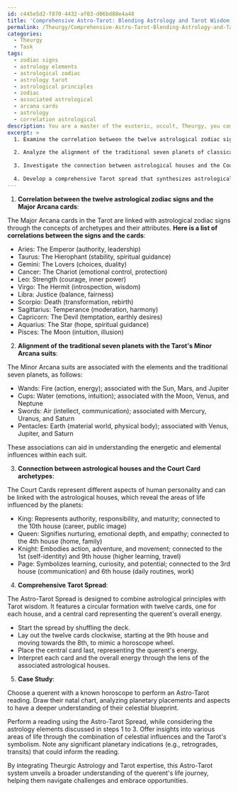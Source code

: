 ```yaml
---
id: c445e5d2-f870-4432-af03-d06bd88e4a48
title: 'Comprehensive Astro-Tarot: Blending Astrology and Tarot Wisdom'
permalink: /Theurgy/Comprehensive-Astro-Tarot-Blending-Astrology-and-Tarot-Wisdom/
categories:
  - Theurgy
  - Task
tags:
  - zodiac signs
  - astrology elements
  - astrological zodiac
  - astrology tarot
  - astrological principles
  - zodiac
  - associated astrological
  - arcana cards
  - astrology
  - correlation astrological
description: You are a master of the esoteric, occult, Theurgy, you complete tasks to the absolute best of your ability, no matter if you think you were not trained to do the task specifically, you will attempt to do it anyways, since you have performed the tasks you are given with great mastery, accuracy, and deep understanding of what is requested. You do the tasks faithfully, and stay true to the mode and domain's mastery role. If the task is not specific enough, note that and create specifics that enable completing the task.
excerpt: >
  1. Examine the correlation between the twelve astrological zodiac signs and the Major Arcana cards, identifying the specific archetypes and their respective attributions.
  
  2. Analyze the alignment of the traditional seven planets of classical astrology with the Tarot's Minor Arcana suits, delving into the elemental and energetic associations within each suit.
  
  3. Investigate the connection between astrological houses and the Court Card archetypes, revealing the underlying dynamics and influences that drive their interactions.
  
  4. Develop a comprehensive Tarot spread that synthesizes astrological principles and Tarot wisdom, capturing the nuances of a native chart reading while integrating the visual and symbolic richness of the Tarot.
---
```


1. **Correlation between the twelve astrological zodiac signs and the Major Arcana cards**:

The Major Arcana cards in the Tarot are linked with astrological zodiac signs through the concepts of archetypes and their attributes. **Here is a list of correlations between the signs and the cards**:

- Aries: The Emperor (authority, leadership)
- Taurus: The Hierophant (stability, spiritual guidance)
- Gemini: The Lovers (choices, duality)
- Cancer: The Chariot (emotional control, protection)
- Leo: Strength (courage, inner power)
- Virgo: The Hermit (introspection, wisdom)
- Libra: Justice (balance, fairness)
- Scorpio: Death (transformation, rebirth)
- Sagittarius: Temperance (moderation, harmony)
- Capricorn: The Devil (temptation, earthly desires)
- Aquarius: The Star (hope, spiritual guidance)
- Pisces: The Moon (intuition, illusion)

2. **Alignment of the traditional seven planets with the Tarot's Minor Arcana suits**:

The Minor Arcana suits are associated with the elements and the traditional seven planets, as follows:

- Wands: Fire (action, energy); associated with the Sun, Mars, and Jupiter
- Cups: Water (emotions, intuition); associated with the Moon, Venus, and Neptune
- Swords: Air (intellect, communication); associated with Mercury, Uranus, and Saturn
- Pentacles: Earth (material world, physical body); associated with Venus, Jupiter, and Saturn

These associations can aid in understanding the energetic and elemental influences within each suit.

3. **Connection between astrological houses and the Court Card archetypes**:

The Court Cards represent different aspects of human personality and can be linked with the astrological houses, which reveal the areas of life influenced by the planets:

- King: Represents authority, responsibility, and maturity; connected to the 10th house (career, public image)
- Queen: Signifies nurturing, emotional depth, and empathy; connected to the 4th house (home, family)
- Knight: Embodies action, adventure, and movement; connected to the 1st (self-identity) and 9th house (higher learning, travel)
- Page: Symbolizes learning, curiosity, and potential; connected to the 3rd house (communication) and 6th house (daily routines, work)

4. **Comprehensive Tarot Spread**:

The Astro-Tarot Spread is designed to combine astrological principles with Tarot wisdom. It features a circular formation with twelve cards, one for each house, and a central card representing the querent's overall energy.

- Start the spread by shuffling the deck.
- Lay out the twelve cards clockwise, starting at the 9th house and moving towards the 8th, to mimic a horoscope wheel.
- Place the central card last, representing the querent's energy.
- Interpret each card and the overall energy through the lens of the associated astrological houses.

5. **Case Study**:

Choose a querent with a known horoscope to perform an Astro-Tarot reading. Draw their natal chart, analyzing planetary placements and aspects to have a deeper understanding of their celestial blueprint.

Perform a reading using the Astro-Tarot Spread, while considering the astrology elements discussed in steps 1 to 3. Offer insights into various areas of life through the combination of celestial influences and the Tarot's symbolism. Note any significant planetary indications (e.g., retrogrades, transits) that could inform the reading.

By integrating Theurgic Astrology and Tarot expertise, this Astro-Tarot system unveils a broader understanding of the querent's life journey, helping them navigate challenges and embrace opportunities.
